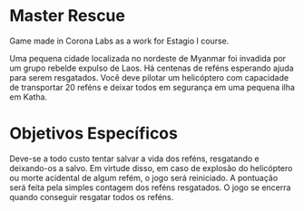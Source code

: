 # Master Rescue
Game made in Corona Labs as a work for Estagio I course.

Uma pequena cidade localizada no nordeste de Myanmar foi invadida por um grupo rebelde expulso de Laos. Há centenas de reféns esperando ajuda para serem resgatados. Você deve pilotar um helicóptero com capacidade de transportar 20 reféns e deixar todos em segurança em uma pequena ilha em Katha.

# Objetivos Específicos
Deve-se a todo custo tentar salvar a vida dos reféns, resgatando e deixando-os a salvo. Em virtude disso, em caso de explosão do helicóptero ou morte acidental de algum refém, o jogo será reiniciado. A pontuação será feita pela simples contagem dos reféns resgatados. O jogo se encerra quando conseguir resgatar todos os reféns.
